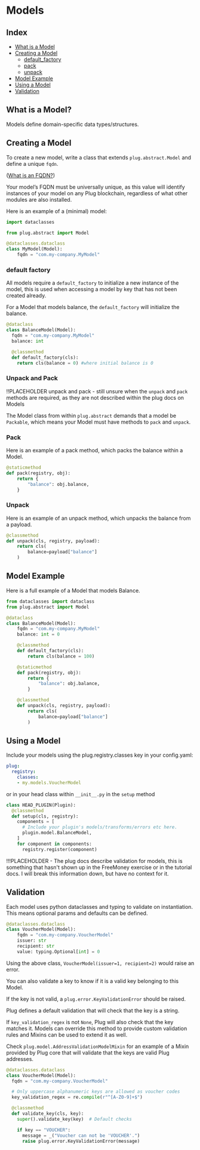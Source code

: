 # Models

## Index
* [What is a Model](#what-is-a-model)
* [Creating a Model](#creating-a-model)
  * [default_factory](#default-factory)
  * [pack](#pack)
  * [unpack](#unpack)
* [Model Example](#model-example)
* [Using a Model](#using-a-model)
* [Validation](#validation)

## What is a Model?

Models define domain-specific data types/structures.

## Creating a Model

To create a new model, write a class that extends `plug.abstract.Model` and define a unique `fqdn`.

([What is an FQDN?](https://www.lifewire.com/what-does-fqdn-mean-2625883))

Your model’s FQDN must be universally unique, as this value will identify instances of your model on any Plug blockchain, regardless of what other modules are also installed.

Here is an example of a (minimal) model:

``` py
import dataclasses

from plug.abstract import Model

@dataclasses.dataclass
class MyModel(Model):
    fqdn = "com.my-company.MyModel"
```

### default factory

All models require a `default_factory` to initialize a new instance of the model, this is used when accessing a model by key that has not been created already.


For a Model that models balance, the `default_factory` will initialize the balance.

``` py
@dataclass
class BalanceModel(Model):
  fqdn = "com.my-company.MyModel"
  balance: int

  @classmethod
  def default_factory(cls):
    return cls(balance = 0) #where initial balance is 0
```


### Unpack and Pack

!!PLACEHOLDER unpack and pack - still unsure when the `unpack` and `pack` methods are required, as they are not described within the plug docs on Models

The Model class from within `plug.abstract` demands that a model be `Packable`, which means your Model must have methods to `pack` and `unpack`.

### Pack

Here is an example of a pack method, which packs the balance within a Model.

``` py
@staticmethod
def pack(registry, obj):
    return {
        "balance": obj.balance,
    }
```

### Unpack

Here is an example of an unpack method, which unpacks the balance from a payload.

``` py
@classmethod
def unpack(cls, registry, payload):
    return cls(
        balance=payload["balance"]
    )
```

## Model Example

Here is a full example of a Model that models Balance.

``` py
from dataclasses import dataclass
from plug.abstract import Model

@dataclass
class BalanceModel(Model):
    fqdn = "com.my-company.MyModel"
    balance: int = 0

    @classmethod
    def default_factory(cls):
        return cls(balance = 100)

    @staticmethod
    def pack(registry, obj):
        return {
            "balance": obj.balance,
        }

    @classmethod
    def unpack(cls, registry, payload):
        return cls(
            balance=payload["balance"]
        )
```

## Using a Model

Include your models using the plug.registry.classes key in your config.yaml:

``` yaml
plug:
  registry:
    classes:
    - my.models.VoucherModel
```

or in your head class within `__init__.py` in the `setup` method

``` py
class HEAD_PLUGIN(Plugin):
  @classmethod
  def setup(cls, registry):
    components = [
      # Include your plugin's models/transforms/errors etc here.
      plugin.model.BalanceModel,
    ]
    for component in components:
      registry.register(component)
```

!!!PLACEHOLDER - The plug docs describe validation for models, this is something that hasn't shown up in the FreeMoney exercise or in the tutorial docs. I will break this information down, but have no context for it.

## Validation

Each model uses python dataclasses and typing to validate on instantiation. This means optional params and defaults can be defined.

``` py
@dataclasses.dataclass
class VoucherModel(Model):
    fqdn = "com.my-company.VoucherModel"
    issuer: str
    recipient: str
    value: typing.Optional[int] = 0
```

Using the above class, `VoucherModel(issuer=1, recipient=2)` would raise an error.

You can also validate a key to know if it is a valid key belonging to this Model.

If the key is not valid, a `plug.error.KeyValidationError` should be raised.

Plug defines a default validation that will check that the key is a string.

If `key_validation_regex` is not `None`, Plug will also check that the key matches it. Models can override this method to provide custom validation rules and Mixins can be used to extend it as well.

Check `plug.model.AddressValidationModelMixin` for an example of a Mixin provided by Plug core that will validate that the keys are valid Plug addresses.

``` py
@dataclasses.dataclass
class VoucherModel(Model):
  fqdn = "com.my-company.VoucherModel"

  # Only uppercase alphanumeric keys are allowed as voucher codes
  key_validation_regex = re.compile(r"^[A-Z0-9]+$")

  @classmethod
  def validate_key(cls, key):
    super().validate_key(key)  # Default checks

    if key == "VOUCHER":
      message = _("Voucher can not be 'VOUCHER'.")
      raise plug.error.KeyValidationError(message)
```
